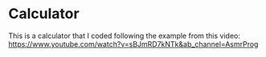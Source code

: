 # Calculator

This is a calculator that I coded following the example from this video:
https://www.youtube.com/watch?v=sBJmRD7kNTk&ab_channel=AsmrProg
